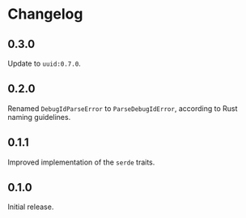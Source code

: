 # Changelog

## 0.3.0

Update to `uuid:0.7.0`.

## 0.2.0

Renamed `DebugIdParseError` to `ParseDebugIdError`, according to Rust naming
guidelines.

## 0.1.1

Improved implementation of the `serde` traits.

## 0.1.0

Initial release.
